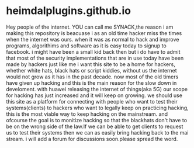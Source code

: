 # heimdalplugins.github.io
Hey people of the internet. YOU can call me SYNACK,the reason i am making this repository is beacuase i as an old time hacker miss the times when the internet was ours.
when it was as normal to hack and improve programs, algorithims and software as it is easy today to signup to facebook.
i might have been a small kid back then but i do have to admit that most of the security implementations that are in use today have been made by hackers just like me
i want this site to be a home for hackers, whether white hats, black hats or script kiddies, without us the internet would not grow as it has in the past decade. 
now most of the old timers have given up hacking and this is the main reason for the slow down in develoment.
with huawei releasing the internet of things(aka 5G) our scope for hacking has just increased and it will keep on growing. we should use this site as a platform for connecting with
people who want to test their systems(clients) to hackers who want to legally keep on practicing hacking, this is the most viable way to keep hacking on the mainstream.
and ofcourse the goal is to monitize hacking so that the blackhats don't have to be on the wrong side of the law.If we can be able to get clients to request us to test their systems
then we can as easily bring hacking back to the mai stream.
i will add a forum for discussions soon.please spread the word. 
